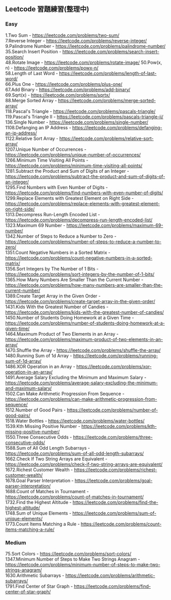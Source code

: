 ## Leetcode 習題練習(整理中)
### Easy
1.Two Sum - https://leetcode.com/problems/two-sum/<br>
7.Reverse Integer - https://leetcode.com/problems/reverse-integer/<br>
9.Palindrome Number - https://leetcode.com/problems/palindrome-number/<br>
35.Search Insert Position - https://leetcode.com/problems/search-insert-position/<br>
48.Rotate Image - https://leetcode.com/problems/rotate-image/
50.Pow(x, n) - https://leetcode.com/problems/powx-n/<br>
58.Length of Last Word - https://leetcode.com/problems/length-of-last-word/<br>
66.Plus One - https://leetcode.com/problems/plus-one/<br>
67.Add Binary - https://leetcode.com/problems/add-binary/<br>
69.Sqrt(x) - https://leetcode.com/problems/sqrtx/<br>
88.Merge Sorted Array - https://leetcode.com/problems/merge-sorted-array/<br>
118.Pascal's Triangle - https://leetcode.com/problems/pascals-triangle/<br>
119.Pascal's Triangle II - https://leetcode.com/problems/pascals-triangle-ii/<br>
136.Single Number - https://leetcode.com/problems/single-number/<br>
1108.Defanging an IP Address - https://leetcode.com/problems/defanging-an-ip-address/<br>
1122.Relative Sort Array - https://leetcode.com/problems/relative-sort-array/<br>
1207.Unique Number of Occurrences - https://leetcode.com/problems/unique-number-of-occurrences/<br>
1266.Minimum Time Visiting All Points - https://leetcode.com/problems/minimum-time-visiting-all-points/<br>
1281.Subtract the Product and Sum of Digits of an Integer - https://leetcode.com/problems/subtract-the-product-and-sum-of-digits-of-an-integer/<br>
1295.Find Numbers with Even Number of Digits - https://leetcode.com/problems/find-numbers-with-even-number-of-digits/<br>
1299.Replace Elements with Greatest Element on Right Side - https://leetcode.com/problems/replace-elements-with-greatest-element-on-right-side/<br>
1313.Decompress Run-Length Encoded List - https://leetcode.com/problems/decompress-run-length-encoded-list/<br>
1323.Maximum 69 Number - https://leetcode.com/problems/maximum-69-number/<br>
1342.Number of Steps to Reduce a Number to Zero - https://leetcode.com/problems/number-of-steps-to-reduce-a-number-to-zero/<br>
1351.Count Negative Numbers in a Sorted Matrix - https://leetcode.com/problems/count-negative-numbers-in-a-sorted-matrix/<br>
1356.Sort Integers by The Number of 1 Bits - https://leetcode.com/problems/sort-integers-by-the-number-of-1-bits/<br>
1365.How Many Numbers Are Smaller Than the Current Number - https://leetcode.com/problems/how-many-numbers-are-smaller-than-the-current-number/<br>
1389.Create Target Array in the Given Order - https://leetcode.com/problems/create-target-array-in-the-given-order/<br>
1431.Kids With the Greatest Number of Candies - https://leetcode.com/problems/kids-with-the-greatest-number-of-candies/<br>
1450.Number of Students Doing Homework at a Given Time - https://leetcode.com/problems/number-of-students-doing-homework-at-a-given-time/<br>
1464.Maximum Product of Two Elements in an Array - https://leetcode.com/problems/maximum-product-of-two-elements-in-an-array/<br>
1470.Shuffle the Array - https://leetcode.com/problems/shuffle-the-array/<br>
1480.Running Sum of 1d Array - https://leetcode.com/problems/running-sum-of-1d-array/<br>
1486.XOR Operation in an Array - https://leetcode.com/problems/xor-operation-in-an-array/<br>
1491.Average Salary Excluding the Minimum and Maximum Salary - https://leetcode.com/problems/average-salary-excluding-the-minimum-and-maximum-salary/<br>
1502.Can Make Arithmetic Progression From Sequence - https://leetcode.com/problems/can-make-arithmetic-progression-from-sequence/<br>
1512.Number of Good Pairs - https://leetcode.com/problems/number-of-good-pairs/<br>
1518.Water Bottles - https://leetcode.com/problems/water-bottles/<br>
1539.Kth Missing Positive Number - https://leetcode.com/problems/kth-missing-positive-number/<br>
1550.Three Consecutive Odds - https://leetcode.com/problems/three-consecutive-odds/<br>
1588.Sum of All Odd Length Subarrays - https://leetcode.com/problems/sum-of-all-odd-length-subarrays/<br>
1662.Check If Two String Arrays are Equivalent - https://leetcode.com/problems/check-if-two-string-arrays-are-equivalent/<br>
1672.Richest Customer Wealth - https://leetcode.com/problems/richest-customer-wealth/<br>
1678.Goal Parser Interpretation - https://leetcode.com/problems/goal-parser-interpretation/<br>
1688.Count of Matches in Tournament - https://leetcode.com/problems/count-of-matches-in-tournament/<br>
1732.Find the Highest Altitude - https://leetcode.com/problems/find-the-highest-altitude/<br>
1748.Sum of Unique Elements - https://leetcode.com/problems/sum-of-unique-elements/<br>
1773.Count Items Matching a Rule - https://leetcode.com/problems/count-items-matching-a-rule/<br>

### Medium
75.Sort Colors - https://leetcode.com/problems/sort-colors/<br>
1347.Minimum Number of Steps to Make Two Strings Anagram - https://leetcode.com/problems/minimum-number-of-steps-to-make-two-strings-anagram/<br>
1630.Arithmetic Subarrays - https://leetcode.com/problems/arithmetic-subarrays/<br>
1791.Find Center of Star Graph - https://leetcode.com/problems/find-center-of-star-graph/<br>